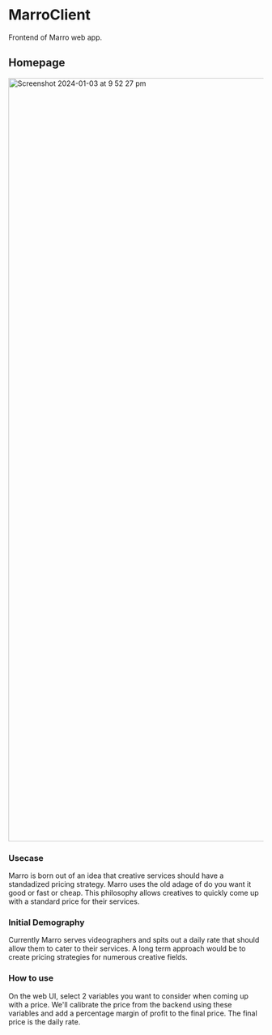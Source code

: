 # MarroClient

Frontend of Marro web app.

## Homepage

<img width="1508" alt="Screenshot 2024-01-03 at 9 52 27 pm" src="https://github.com/carlkarama/MarroWebClient/assets/48504139/34cf78b6-6f7a-4711-b12c-21ec5a9dcc0e">


### Usecase

Marro is born out of an idea that creative services should have a standadized pricing strategy.
Marro uses the old adage of do you want it good or fast or cheap. This philosophy allows creatives to quickly
come up with a standard price for their services.

### Initial Demography

Currently Marro serves videographers and spits out a daily rate that should allow them to cater to their services.
A long term approach would be to create pricing strategies for numerous creative fields.


### How to use

On the web UI, select 2 variables you want to consider when coming up with a price. We'll calibrate the price from the
backend using these variables and add a percentage margin of profit to the final price. The final price is the daily rate.

